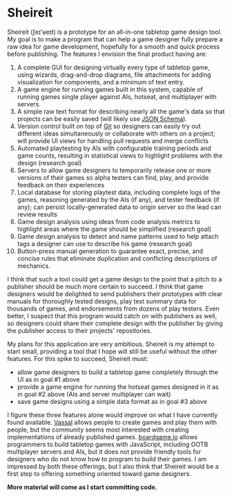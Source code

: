 # Sheireit
Sheireit (ʃeɪ'ʁeɪt) is a prototype for an all-in-one tabletop game design tool.  My goal is to make a program that can help a game designer fully prepare a raw idea for game development, hopefully for a smooth and quick process before publishing.  The features I envision the final product having are:

1. A complete GUI for designing virtually every type of tabletop game, using wizards, drag-and-drop diagrams, file attachments for adding visualization for components, and a minimum of text entry.
1. A game engine for running games built in this system, capable of running games single player against AIs, hotseat, and multiplayer with servers.
1. A simple raw text format for describing nearly all the game's data so that projects can be easily saved (will likely use [JSON Schema](https://json-schema.org/)).
1. Version control built on top of [Git](https://git-scm.com/) so designers can easily try out different ideas simultaneously or collaborate with others on a project; will provide UI views for handling pull requests and merge conflicts
1. Automated playtesting by AIs with configurable training periods and game counts, resulting in statistical views to highlight problems with the design (research goal)
1. Servers to allow game designers to temporarily release one or more versions of their games so alpha testers can find, play, and provide feedback on their experiences
1. Local database for storing playtest data, including complete logs of the games, reasoning generated by the AIs (if any), and tester feedback (if any); can persist locally-generated data to origin server so the lead can review results
1. Game design analysis using ideas from code analysis metrics to highlight areas where the game should be simplified (research goal)
1. Game design analysis to detect and name patterns used to help attach tags a designer can use to describe his game (research goal)
1. Button-press manual generation to guarantee exact, precise, and concise rules that eliminate duplication and conflicting descriptions of mechanics.

I think that such a tool could get a game design to the point that a pitch to a publisher should be much more certain to succeed.  I think that game designers would be delighted to send publishers their prototypes with clear manuals for thoroughly tested designs, play test summary data for thousands of games, and endorsements from dozens of play testers.  Even better, I suspect that this program would catch on with publishers as well, so designers could share their complete design with the publisher by giving the publisher access to their projects' repositories.

My plans for this application are very ambitious.  Sheireit is my attempt to start small, providing a tool that I hope will still be useful without the other features.  For this spike to succeed, Sheireit must:

- allow game designers to build a tabletop game completely through the UI as in goal #1 above
- provide a game engine for running the hotseat games designed in it as in goal #2 above (AIs and server multiplayer can wait)
- save game designs using a simple data format as in goal #3 above

I figure these three features alone would improve on what I have currently found available.  [Vassal](http://www.vassalengine.org/) allows people to create games and play them with people, but the community seems most interested with creating implementations of already published games.  [boardgame.io](https://boardgame.io/) allows programmers to build tabletop games with JavaScript, including OOTB multiplayer servers and AIs, but it does not provide friendly tools for designers who do not know how to program to build their games.  I am impressed by both these offerings, but I also think that Sheireit would be a first step to offering something oriented toward game designers.

**More material will come as I start committing code.**
